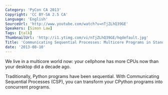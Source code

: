 ```yaml
---
Category: 'PyCon CA 2013'
Copyright: 'CC BY-SA 2.5 CA'
Language: 'English'
SourceUrl: 'http://www.youtube.com/watch?v=nTjZLhQ39GE'
Speakers: [Simon Law]
Tags: [talk]
ThumbnailUrl: 'http://i1.ytimg.com/vi/nTjZLhQ39GE/hqdefault.jpg'
Title: 'Communicating Sequential Processes: Multicore Programs in Standard CPython'
date: '2013-08-10'
---
```

We live in a multicore world now: your cellphone has more CPUs now than your desktop did a decade ago.

Traditionally, Python programs have been sequential. With  Communicating Sequential Processes (CSP), you can transform your CPython programs into concurrent programs.
